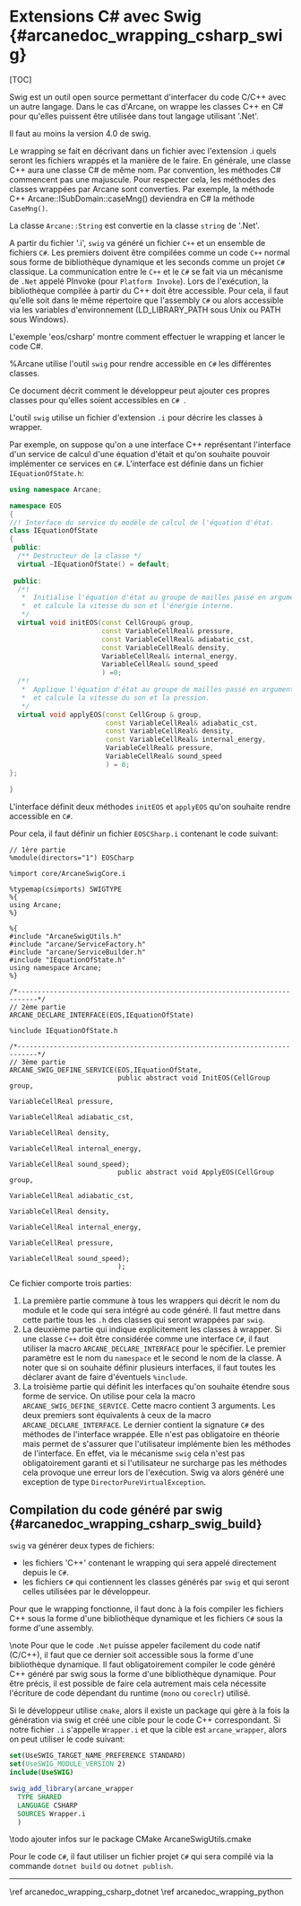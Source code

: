 # Extensions C# avec Swig {#arcanedoc_wrapping_csharp_swig}

[TOC]

Swig est un outil open source permettant d'interfacer du code C/C++
avec un autre langage. Dans le cas d'Arcane, on wrappe les classes C++
en C# pour qu'elles puissent être utilisée dans tout langage utilisant
'.Net'.

Il faut au moins la version 4.0 de swig.

Le wrapping se fait en décrivant dans un fichier avec l'extension .i
quels seront les fichiers wrappés et la manière de le faire. En
générale, une classe C++ aura une classe C# de même nom. Par
convention, les méthodes C# commencent pas une majuscule. Pour
respecter cela, les méthodes des classes wrappées par Arcane sont
converties. Par exemple, la méthode C++ Arcane::ISubDomain::caseMng()
deviendra en C# la méthode `CaseMng()`.

La classe `Arcane::String` est convertie en la classe `string` de '.Net'.

A partir du fichier '.i', `swig` va généré un fichier `C++` et un
ensemble de fichiers `C#`. Les premiers doivent être compilées comme
un code `C++` normal sous forme de bibliothèque dynamique et les
seconds comme un projet `C#` classique. La communication entre le
`C++` et le `C#` se fait via un mécanisme de `.Net` appelé PInvoke
(pour `Platform Invoke`). Lors de l'exécution, la bibliothèque
compilée à partir du C++ doit être accessible. Pour cela, il faut
qu'elle soit dans le même répertoire que l'assembly `C#` ou alors
accessible via les variables d'environnement (LD_LIBRARY_PATH sous
Unix ou PATH sous Windows).

L'exemple 'eos/csharp' montre comment effectuer le wrapping et lancer
le code C#.

%Arcane utilise l'outil `swig` pour rendre accessible en `C#` les
différentes classes.

Ce document décrit comment le développeur peut ajouter ces propres
classes pour qu'elles soient accessibles en `C# `.

L'outil `swig` utilise un fichier d'extension `.i` pour décrire les
classes à wrapper.

Par exemple, on suppose qu'on a une interface C++ représentant
l'interface d'un service de calcul d'une équation d'était et qu'on
souhaite pouvoir implémenter ce services en `C#`. L'interface est
définie dans un fichier `IEquationOfState.h`:

```cpp
using namespace Arcane;

namespace EOS
{
//! Interface du service du modèle de calcul de l'équation d'état.
class IEquationOfState
{
 public:
  /** Destructeur de la classe */
  virtual ~IEquationOfState() = default;
  
 public:
  /*!
   *  Initialise l'équation d'état au groupe de mailles passé en argument
   *  et calcule la vitesse du son et l'énergie interne. 
   */
  virtual void initEOS(const CellGroup& group,
                       const VariableCellReal& pressure,
                       const VariableCellReal& adiabatic_cst,
                       const VariableCellReal& density,
                       VariableCellReal& internal_energy,
                       VariableCellReal& sound_speed
                       ) =0;
  /*!
   *  Applique l'équation d'état au groupe de mailles passé en argument
   *  et calcule la vitesse du son et la pression. 
   */
  virtual void applyEOS(const CellGroup & group,
                        const VariableCellReal& adiabatic_cst,
                        const VariableCellReal& density,
                        const VariableCellReal& internal_energy,
                        VariableCellReal& pressure,
                        VariableCellReal& sound_speed
                        ) = 0;
};

}
```

L'interface définit deux méthodes `initEOS` et `applyEOS` qu'on
souhaite rendre accessible en `C#`.

Pour cela, il faut définir un fichier `EOSCSharp.i` contenant le code
suivant:

```i
// 1ère partie
%module(directors="1") EOSCharp

%import core/ArcaneSwigCore.i

%typemap(csimports) SWIGTYPE
%{
using Arcane;
%}

%{
#include "ArcaneSwigUtils.h"
#include "arcane/ServiceFactory.h"
#include "arcane/ServiceBuilder.h"
#include "IEquationOfState.h"
using namespace Arcane;
%}

/*---------------------------------------------------------------------------*/
// 2ème partie
ARCANE_DECLARE_INTERFACE(EOS,IEquationOfState)

%include IEquationOfState.h

/*---------------------------------------------------------------------------*/
// 3ème partie
ARCANE_SWIG_DEFINE_SERVICE(EOS,IEquationOfState,
                           public abstract void InitEOS(CellGroup group,
                                                        VariableCellReal pressure,
                                                        VariableCellReal adiabatic_cst,
                                                        VariableCellReal density,
                                                        VariableCellReal internal_energy,
                                                        VariableCellReal sound_speed);
                           public abstract void ApplyEOS(CellGroup group,
                                                         VariableCellReal adiabatic_cst,
                                                         VariableCellReal density,
                                                         VariableCellReal internal_energy,
                                                         VariableCellReal pressure,
                                                         VariableCellReal sound_speed);
                           );
```

Ce fichier comporte trois parties:

1. La première partie commune à tous les wrappers qui décrit le nom du
   module et le code qui sera intégré au code généré. Il faut mettre
   dans cette partie tous les `.h` des classes qui seront wrappées par
   `swig`.
2. La deuxième partie qui indique explicitement les classes à
   wrapper. Si une classe `C++` doit être considérée comme une
   interface `C#`, il faut utiliser la macro
   `ARCANE_DECLARE_INTERFACE` pour le spécifier. Le premier paramètre
   est le nom du `namespace` et le second le nom de la classe. A noter
   que si on souhaite définir plusieurs interfaces, il faut toutes les
   déclarer avant de faire d'éventuels `%include`.
3. La troisième partie qui définit les interfaces qu'on souhaite
   étendre sous forme de service. On utilise pour cela la macro
   `ARCANE_SWIG_DEFINE_SERVICE`. Cette macro contient 3 arguments. Les
   deux premiers sont équivalents à ceux de la macro
   `ARCANE_DECLARE_INTERFACE`. Le dernier contient la signature `C#`
   des méthodes de l'interface wrappée. Elle n'est pas obligatoire en
   théorie mais permet de s'assurer que l'utilisateur implémente bien
   les méthodes de l'interface. En effet, via le mécanisme `swig` cela
   n'est pas obligatoirement garanti et si l'utilisateur ne surcharge
   pas les méthodes cela provoque une erreur lors de l'exécution. Swig
   va alors généré une exception de type `DirectorPureVirtualException`.

## Compilation du code généré par swig {#arcanedoc_wrapping_csharp_swig_build}

`swig` va générer deux types de fichiers:

- les fichiers 'C++' contenant le wrapping qui sera appelé directement
  depuis le `C#`.
- les fichiers `C#` qui contiennent les classes générés par `swig` et
  qui seront celles utilisées par le développeur.

Pour que le wrapping fonctionne, il faut donc à la fois compiler les
fichiers C++ sous la forme d'une bibliothèque dynamique et les
fichiers `C#` sous la forme d'une assembly.

\note Pour que le code `.Net` puisse appeler facilement du code natif
(C/C++), il faut que ce dernier soit accessible sous la forme d'une
bibliothèque dynamique. Il faut obligatoirement compiler le code
généré C++ généré par swig sous la forme d'une bibliothèque
dynamique. Pour être précis, il est possible de faire cela autrement
mais cela nécessite l'écriture de code dépendant du runtime (`mono` ou
`coreclr`) utilisé.

Si le développeur utilise `cmake`, alors il existe un package qui gère
à la fois la génération via swig et créé une cible pour le code C++
correspondant. Si notre fichier `.i` s'appelle `Wrapper.i` et que la
cible est `arcane_wrapper`, alors on peut utiliser le code suivant:

```cmake
set(UseSWIG_TARGET_NAME_PREFERENCE STANDARD)
set(UseSWIG_MODULE_VERSION 2)
include(UseSWIG)

swig_add_library(arcane_wrapper
  TYPE SHARED
  LANGUAGE CSHARP
  SOURCES Wrapper.i
  )
```

\todo ajouter infos sur le package CMake ArcaneSwigUtils.cmake

Pour le code `C#`, il faut utiliser un fichier projet `C#` qui sera
compilé via la commande `dotnet build` ou `dotnet publish`.

   



____

<div class="section_buttons">
<span class="back_section_button">
\ref arcanedoc_wrapping_csharp_dotnet
</span>
<span class="next_section_button">
\ref arcanedoc_wrapping_python
</span>
</div>